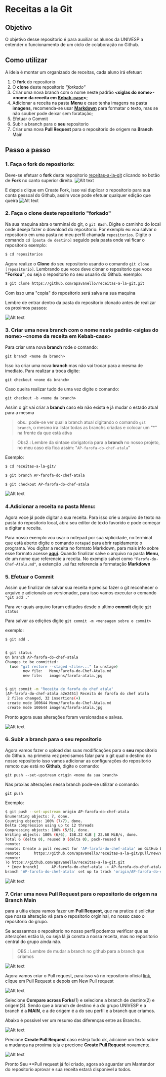 # Receitas a la Git
## Objetivo
O objetivo desse repositorio é para auxiliar os alunos da UNIVESP a entender o funcionamento de um ciclo de colaboração no Github.

## Como utilizar
A ideia é montar um organizado de receitas, cada aluno irá efetuar:
1. O **fork** do repositorio
1. O **clone** deste repositorio _"forkado"_
1. Criar uma nova branch com o nome neste padrão **\<siglas do nome\>\-<nome da receita em [Kebab-case](https://coodesh.com/blog/candidates/dicas/convencoes-de-codificacao-do-camelcase-ao-kebab-case/#:~:text=Muito%20parecido%20com%20a%20conven%C3%A7%C3%A3o,%2Dde%2Dkebab%2Dcase.)>**;
1. Adicionar a receita na pasta **Menu** e caso tenha imagens na pasta **imagens**, recomenda-se usar **[Markdown](https://pt.wikipedia.org/wiki/Markdown)** para formatar o texto, mas se não souber pode deixar sem foratação;
1. Efetuar o Commit
1. Subir a branch para o **seu** repositorio
1. Criar uma nova **Pull Request** para o repositorio de origem na **Branch** Main

## Passo a passo
### 1. Faça o **fork** do repositorio:

Deve-se efetuar o **fork** deste repositorio [receitas-a-la-git](https://github.com/UNIVESP23/receitas-a-la-git)
clicando no botão de **Fork** no canto superior direito.
![Alt text](imagens/1.png)

E depois clique em Create Fork, isso vai duplicar o repositorio para sua conta pessoal do Github, assim voce pode efetuar qualquer edição que queira
![Alt text](imagens/2.png)

### 2. Faça o clone deste repositorio "forkado"

Na sua maquina abra o terminal do git, o `git Bash`.
Digite o caminho do local onde dexeja fazer o download do repositorio. Por exemplo eu vou salvar o repositorio em uma pasta no meu perfil chamada `repositorios`.
Digite o comando `cd [pasta de destino]` seguido pela pasta onde vai ficar o repositorio
exemplo:
``` bash
$ cd repositorios
```

Agora realize o **Clone** do seu repositorio usando o comando `git clone [repositorio]`. Lembrando que voce deve clonar o repositorio que voce **"Forkou"**, ou seja o repositorio no seu usuario do Github.
exemplo:
```bash
$ git clone https://github.com/apavanello/receitas-a-la-git.git
```

Com isso uma "copia" do repositorio será salva na sua maquina

Lembre de entrar dentro da pasta do repositorio clonado antes de realizar os proximos passos:

![Alt text](imagens/3.png)

### 3. Criar uma nova branch com o nome neste padrão \<siglas do nome\>-\<nome da receita em Kebab-case\>

Para criar uma nova **branch** rode o comando:

`git branch <nome da branch>`

Isso ira criar uma nova **branch** mas não vai trocar para a mesma de imediato. Para realizar a troca digite:

`git checkout <nome da branch>`

Caso queira realizar tudo de uma vez digite o comando:

`git checkout -b <nome da branch>`

Assim o git vai criar a **branch** caso ela não exista e já mudar o estado atual para a mesma

> obs.: pode-se ver qual a branch atual digitando o comando `git branch`, o mesmo ira listar todas as branchs criadas e colocar um "*" na frente da que está ativa

> Obs2.: Lembre da sintaxe obrigatoria para a **branch** no nosso projeto, no meu caso ela fica assim:
"`AP-farofa-do-chef-atala`"

Exemplo:
```bash
$ cd receitas-a-la-git/

$ git branch AP-farofa-do-chef-atala

$ git checkout AP-farofa-do-chef-atala
```

![Alt text](imagens/4.png)

### 4.Adicionar a receita na pasta Menu:

Agora voce já pode digitar a sua receita. Para isso crie u arquivo de texto na pasta do repositorio local, abra seu editor de texto favorido e pode começar a digitar a receita.

Para nosso exemplo vou usar o notepad por sua siplicidade, no terminal que está aberto digite o comando `notepad` para abrir rapidamente o programa.
Vou digitar a receita no formato Markdown, para mais info sobre esse formato acesse **[aqui](https://pt.wikipedia.org/wiki/Markdown)**.
Quando finalizar salve o arquivo na pasta **Menu**, de um nome que referencie a receita.
No exemplo salvei como `"Farofa-do-Chef-Atala.md"`, a extenção `.md` faz referencia a formatação **Markdown**

### 5. Efetuar o Commit
Assim que finalizar de salvar sua receita é preciso fazer o git reconhecer o arquivo e adicionalo ao versionador, para isso vamos executar o comando `"git add ."`

Para ver quais arquivo foram editados desde o ultimo **commit** digite `git status`

Para salvar as edições digite `git commit -m <mensagem sobre o commit>`

exemplo:
```bash
$ git add .


$ git status
On branch AP-farofa-do-chef-atala
Changes to be committed:
  (use "git restore --staged <file>..." to unstage)
        new file:   Menu/Farofa-do-Chef-Atala.md
        new file:   imagens/farofa-atala.jpg


$ git commit -m "Receita de farofa do chef atala"
[AP-farofa-do-chef-atala a2e2451] Receita de farofa do chef atala
 2 files changed, 32 insertions(+)
 create mode 100644 Menu/Farofa-do-Chef-Atala.md
 create mode 100644 imagens/farofa-atala.jpg


```
Pronto agora suas alterações foram versionadas e salvas.

![Alt text](imagens/5.png)

### 6. Subir a branch para o seu repositorio
Agora vamos fazer o upload das suas modificações para o **seu** repositorio do Github.
na primeira vez precisamos falar para o git qual o destino do nosso repositorio isso vamos adicionar as configurações do repositorio remoto que está no **Github**, digite o comando:

`git push --set-upstream origin <nome da sua branch>`

Nas proxias alterações nessa branch pode-se utilizar o comando:

`git push`

Exemplo:
```bash
$ git push --set-upstream origin AP-farofa-do-chef-atala
Enumerating objects: 7, done.
Counting objects: 100% (7/7), done.
Delta compression using up to 12 threads
Compressing objects: 100% (5/5), done.
Writing objects: 100% (6/6), 158.22 KiB | 22.60 MiB/s, done.
Total 6 (delta 0), reused 0 (delta 0), pack-reused 0
remote:
remote: Create a pull request for 'AP-farofa-do-chef-atala' on GitHub by visiting:
remote:      https://github.com/apavanello/receitas-a-la-git/pull/new/AP-farofa-do-chef-atala
remote:
To https://github.com/apavanello/receitas-a-la-git.git
 * [new branch]      AP-farofa-do-chef-atala -> AP-farofa-do-chef-atala
branch 'AP-farofa-do-chef-atala' set up to track 'origin/AP-farofa-do-chef-atala'.

```
![Alt text](imagens/6.png)

### 7. Criar uma nova Pull Request para o repositorio de origem na Branch Main

para a ultia etapa vamos fazer um **Pull Request**, que na pratica é solicitar que nossa alteração vá para o repositorio orgininal, no nosso caso o repositorio do grupo.

Se acessarmos o repositorio no nosso perfil podemos verificar que as alterações estão lá, ou seja lá já consta a nossa receita, mas no repositorio central do grupo ainda não.

>OBS.: Lembre de mudar a branch  no github para a branch que criamos

![Alt text](imagens/7.png)

Agora vamos criar o Pull request, para isso vá no repositorio oficial [link](https://github.com/UNIVESP23/receitas-a-la-git), clique em Pull Request e depois em New Pull request

![Alt text](imagens/8.png)

Selecione **Compare across Forks**(1) e selecione a branch de destino(2) e origem(3).
Sendo que a branch de destino é a do grupo UNIVESP e a branch é a **MAIN**, e a de origem é a do seu perfil e a branch que criamos.

Abaixo é possivel ver um resumo das diferenças entre as Branchs.

![Alt text](imagens/9.png)

Precione **Create Pull Request** caso esteja tudo ok, adicione um texto sobre a mudança na proxima tela e precione **Create Pull Request** novamente.

![Alt text](imagens/10.png)

Pronto Seu **Pull request já foi criado, agora só aguardar um Mantendor do repositorio aprovar e sua receita estará disponivel a todos.
